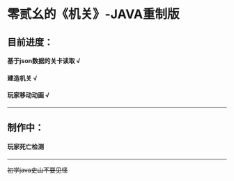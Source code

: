 # 零贰幺的《机关》-JAVA重制版



## 目前进度：

#### 基于json数据的关卡读取  √

#### 建造机关  √

#### 玩家移动动画  √
***
## 制作中：

#### 玩家死亡检测
***
~~初学java史山不要见怪~~
